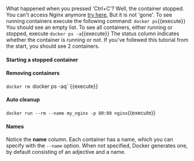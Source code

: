 What happened when you pressed 'Ctrl+C'? Well, the container stopped. You can't access Nginx anymore [try here](https://[[HOST_SUBDOMAIN]]-80-[[KATACODA_HOST]].environments.katacoda.com/), But it is not 'gone'. To see running containers execute the following command:
`docker ps`{{execute}}
You should see an empty list. To see all containers, either running or stopped, execute
`docker ps -a`{{execute}}
The status column indicates whether the container is running or not. If you've follewed this tutorial from the start, you should see 2 containers. 

#### Starting a stopped container

#### Removing containers


`docker rm `docker ps -aq``{{execute}}

#### Auto cleanup
`docker run --rm --name my_nginx -p 80:80 nginx`{{execute}}

#### Names
Notice the **name** column. Each container has a name, which you can specify with the `--name` option. When not specified, Docker generates one, by default consisting of an adjective and a name.
